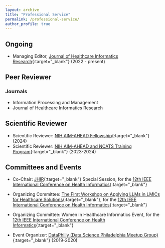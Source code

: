 ```yaml
---
layout: archive
title: "Professional Service"
permalink: /professional-service/
author_profile: true
---
```



## Ongoing

- Managing Editor, [Journal of Healthcare Informatics Research](https://www.springer.com/journal/41666){:target="_blank"} (2022 - present)

## Peer Reviewer

### Journals
- Information Processing and Management
- Journal of Healthcare Informatics Research


## Scientific Reviewer

- Scientific Reviewer: [NIH AIM-AHEAD Fellowship](https://www.aim-ahead.net/){:target="_blank"} (2024)
- Scientific Reviewer: [NIH AIM-AHEAD and NCATS Training Program](https://www.aim-ahead.net/data-science-training-core/aim-ahead-and-ncats-training-program/){:target="_blank"} (2023-2024)

## Committees and Events

- Co-Chair: [JHIR](https://www.springer.com/journal/41666){:target="_blank"} Special Session, for the [12th IEEE International Conference on Health Informatics](https://ieeeichi2024.github.io/){:target="_blank"}

- Organizing Committee: [The First Workshop on Applying LLMs in LMICs for Healthcare Solutions](https://www.nivi.io/all4health){:target="_blank"}, for the [12th IEEE International Conference on Health Informatics](https://ieeeichi2024.github.io/){:target="_blank"}

- Organizing Committee: Women in Healthcare Informatics Event, for the [12th IEEE International Conference on Health Informatics](https://ieeeichi2024.github.io/){:target="_blank"}

- Event Organizer: [DataPhilly (Data Science Philadelphia Meetup Group)](https://www.meetup.com/DataPhilly/){:target="_blank"} (2019-2020)
